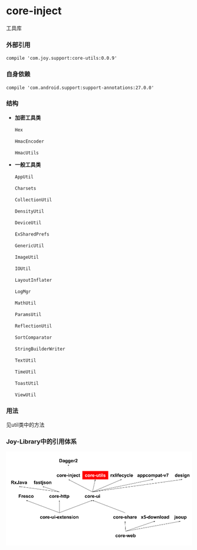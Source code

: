 # core-inject

工具库

### 外部引用

```
compile 'com.joy.support:core-utils:0.0.9'
```

### 自身依赖

```
compile 'com.android.support:support-annotations:27.0.0'
```

### 结构

- **加密工具类**

    `Hex`

    `HmacEncoder`

    `HmacUtils`

- **一般工具类**

    `AppUtil`

    `Charsets`

    `CollectionUtil`

    `DensityUtil`

    `DeviceUtil`

    `ExSharedPrefs`

    `GenericUtil`

    `ImageUtil`

    `IOUtil`

    `LayoutInflater`

    `LogMgr`

    `MathUtil`

    `ParamsUtil`

    `ReflectionUtil`

    `SortComparator`

    `StringBuilderWriter`

    `TextUtil`

    `TimeUtil`

    `ToastUtil`

    `ViewUtil`

### 用法

见util类中的方法

### Joy-Library中的引用体系

![](core-utils.png)
